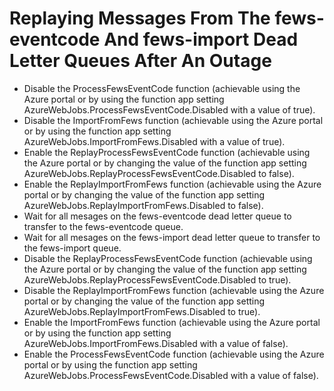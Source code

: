 # Replaying Messages From The fews-eventcode And fews-import Dead Letter Queues After An Outage

* Disable the ProcessFewsEventCode function (achievable using the Azure portal or by using the function app setting AzureWebJobs.ProcessFewsEventCode.Disabled with a value of true).
* Disable the ImportFromFews function (achievable using the Azure portal or by using the function app setting AzureWebJobs.ImportFromFews.Disabled with a value of true).
* Enable the ReplayProcessFewsEventCode function (achievable using the Azure portal or by changing the value of the function app setting AzureWebJobs.ReplayProcessFewsEventCode.Disabled to false).
* Enable the ReplayImportFromFews function (achievable using the Azure portal or by changing the value of the function app setting AzureWebJobs.ReplayImportFromFews.Disabled to false).
* Wait for all mesages on the fews-eventcode dead letter queue to transfer to the fews-eventcode queue.
* Wait for all mesages on the fews-import dead letter queue to transfer to the fews-import queue.
* Disable the ReplayProcessFewsEventCode function (achievable using the Azure portal or by changing the value of the function app setting AzureWebJobs.ReplayProcessFewsEventCode.Disabled to true).
* Disable the ReplayImportFromFews function (achievable using the Azure portal or by changing the value of the function app setting AzureWebJobs.ReplayImportFromFews.Disabled to true).
* Enable the ImportFromFews function (achievable using the Azure portal or by using the function app setting AzureWebJobs.ImportFromFews.Disabled with a value of false).
* Enable the ProcessFewsEventCode function (achievable using the Azure portal or by using the function app setting AzureWebJobs.ProcessFewsEventCode.Disabled with a value of false).
